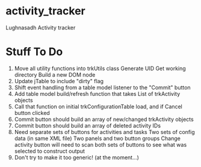 # activity_tracker
Lughnasadh Activity tracker

Stuff To Do
===========

1. Move all utility functions into trkUtils class
   Generate UID
   Get working directory
   Build a new DOM node
2. Update jTable to include "dirty" flag
3. Shift event handling from a table model listener to the "Commit" button
4. Add table model build/refresh function that takes List of trkActivity objects
5. Call that function on initial trkConfigurationTable load, and if Cancel button clicked
6. Commit button should build an array of new/changed trkActivity objects
7. Commit button should build an array of deleted activity IDs
8. Need separate sets of buttons for activities and tasks
   Two sets of config data (in same XML file)
   Two panels and two button groups
   Change activity button will need to scan both sets of buttons to see what was selected to construct output
9. Don't try to make it too generic! (at the moment...)
